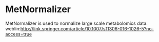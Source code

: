 # MetNormalizer
MetNormalizer is used to normalize large scale metabolomics data.
weblin:http://link.springer.com/article/10.1007/s11306-016-1026-5?no-access=true
